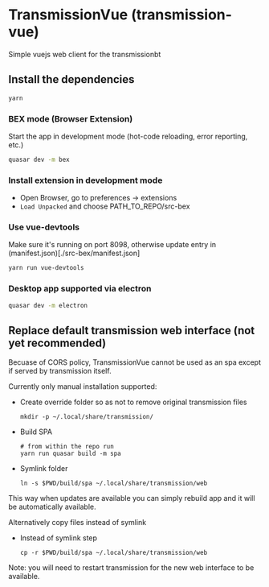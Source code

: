 # TransmissionVue (transmission-vue)

Simple vuejs web client for the transmissionbt

## Install the dependencies
```bash
yarn
```

### BEX mode (Browser Extension)

Start the app in development mode (hot-code reloading, error reporting, etc.)

```bash
quasar dev -m bex
```

### Install extension in development mode
 - Open Browser, go to preferences -> extensions
 - `Load Unpacked` and choose PATH_TO_REPO/src-bex

### Use vue-devtools

Make sure it's running on port 8098, otherwise update entry in
(manifest.json)[./src-bex/manifest.json]

```bash
yarn run vue-devtools
```

### Desktop app supported via electron

```bash
quasar dev -m electron
```

Replace default transmission web interface (not yet recommended)
----------------------------------------------------------------

Becuase of CORS policy, TransmissionVue cannot be used as an spa except if
served by transmission itself.

Currently only manual installation supported:

- Create override folder so as not to remove original transmission files
  ```console
  mkdir -p ~/.local/share/transmission/
  ```
- Build SPA
  ```console
  # from within the repo run
  yarn run quasar build -m spa
  ```
- Symlink folder
  ```console
  ln -s $PWD/build/spa ~/.local/share/transmission/web
  ```
This way when updates are available you can simply rebuild app and it will be
automatically available.

Alternatively copy files instead of symlink
- Instead of symlink step
  ```console
  cp -r $PWD/build/spa ~/.local/share/transmission/web
  ```

Note: you will need to restart transmission for the new web interface to be
available.


<!-- TODO: add proper wiki -->
